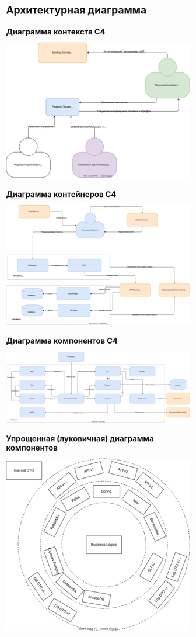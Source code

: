 # Архитектурная диаграмма

## Диаграмма контекста C4

![Диаграмма контекста C4 для приложения](./arch-C4-Context.drawio.svg)

## Диаграмма контейнеров C4

![Диаграмма контейнеров C4 для приложения](./arch-C4-containers.drawio.svg)

## Диаграмма компонентов C4

![Диаграмма компонентов C4 для приложения](./arch-C4-components.drawio.svg)

## Упрощенная (луковичная) диаграмма компонентов

![Компонентная архитектура](./marketplace-arch.drawio.svg)